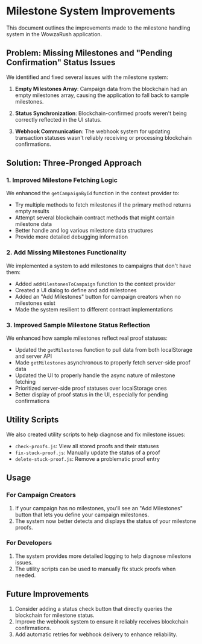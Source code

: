# Milestone System Improvements

This document outlines the improvements made to the milestone handling system in the WowzaRush application.

## Problem: Missing Milestones and "Pending Confirmation" Status Issues

We identified and fixed several issues with the milestone system:

1. **Empty Milestones Array**: Campaign data from the blockchain had an empty milestones array, causing the application to fall back to sample milestones.

2. **Status Synchronization**: Blockchain-confirmed proofs weren't being correctly reflected in the UI status.

3. **Webhook Communication**: The webhook system for updating transaction statuses wasn't reliably receiving or processing blockchain confirmations.

## Solution: Three-Pronged Approach

### 1. Improved Milestone Fetching Logic

We enhanced the `getCampaignById` function in the context provider to:

- Try multiple methods to fetch milestones if the primary method returns empty results
- Attempt several blockchain contract methods that might contain milestone data
- Better handle and log various milestone data structures
- Provide more detailed debugging information

### 2. Add Missing Milestones Functionality

We implemented a system to add milestones to campaigns that don't have them:

- Added `addMilestonesToCampaign` function to the context provider
- Created a UI dialog to define and add milestones
- Added an "Add Milestones" button for campaign creators when no milestones exist
- Made the system resilient to different contract implementations

### 3. Improved Sample Milestone Status Reflection

We enhanced how sample milestones reflect real proof statuses:

- Updated the `getMilestones` function to pull data from both localStorage and server API
- Made `getMilestones` asynchronous to properly fetch server-side proof data
- Updated the UI to properly handle the async nature of milestone fetching
- Prioritized server-side proof statuses over localStorage ones
- Better display of proof status in the UI, especially for pending confirmations

## Utility Scripts

We also created utility scripts to help diagnose and fix milestone issues:

- `check-proofs.js`: View all stored proofs and their statuses
- `fix-stuck-proof.js`: Manually update the status of a proof
- `delete-stuck-proof.js`: Remove a problematic proof entry

## Usage

### For Campaign Creators
1. If your campaign has no milestones, you'll see an "Add Milestones" button that lets you define your campaign milestones.
2. The system now better detects and displays the status of your milestone proofs.

### For Developers
1. The system provides more detailed logging to help diagnose milestone issues.
2. The utility scripts can be used to manually fix stuck proofs when needed.

## Future Improvements

1. Consider adding a status check button that directly queries the blockchain for milestone status.
2. Improve the webhook system to ensure it reliably receives blockchain confirmations.
3. Add automatic retries for webhook delivery to enhance reliability. 